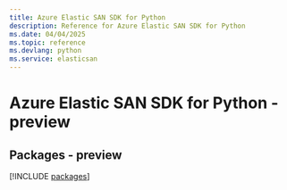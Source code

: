 ```yaml
---
title: Azure Elastic SAN SDK for Python
description: Reference for Azure Elastic SAN SDK for Python
ms.date: 04/04/2025
ms.topic: reference
ms.devlang: python
ms.service: elasticsan
---
```

# Azure Elastic SAN SDK for Python - preview
## Packages - preview
[!INCLUDE [packages](elastic-san-index.md)]